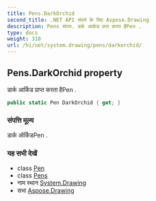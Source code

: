 ```yaml
---
title: Pens.DarkOrchid
second_title: .NET API संदर्भ के लिए Aspose.Drawing
description: Pens संपत्त. डर्क आर्कड प्रप्त करत हैPen .
type: docs
weight: 310
url: /hi/net/system.drawing/pens/darkorchid/
---
```

## Pens.DarkOrchid property

डार्क आर्किड प्राप्त करता हैPen .

```csharp
public static Pen DarkOrchid { get; }
```

### संपत्ति मूल्य

डार्क ऑर्किडPen .

### यह सभी देखें

* class [Pen](../../pen/)
* class [Pens](../)
* नाम स्थान [System.Drawing](../../pens/)
* सभा [Aspose.Drawing](../../../)


